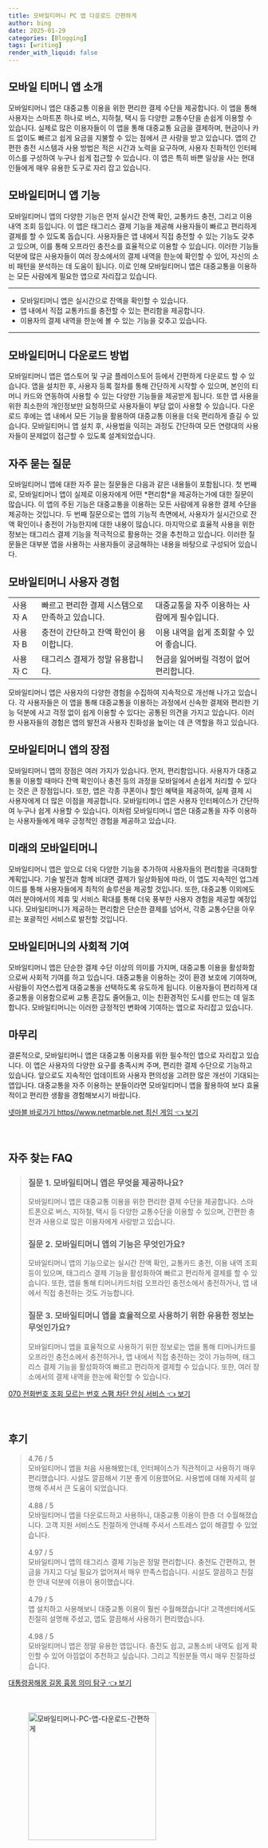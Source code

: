 ```yaml
---
title: 모바일티머니 PC 앱 다운로드 간편하게
author: bing
date: 2025-01-29
categories: [Blogging]
tags: [writing]
render_with_liquid: false
---
```



<h2 id='모바일 티머니 앱 소개'>모바일 티머니 앱 소개</h2>

<p>모바일티머니 앱은 대중교통 이용을 위한 편리한 결제 수단을 제공합니다. 이 앱을 통해 사용자는 스마트폰 하나로 버스, 지하철, 택시 등 다양한 교통수단을 손쉽게 이용할 수 있습니다. 실제로 많은 이용자들이 이 앱을 통해 대중교통 요금을 결제하며, 현금이나 카드 없이도 빠르고 쉽게 요금을 지불할 수 있는 점에서 큰 사랑을 받고 있습니다. 앱의 간편한 충전 시스템과 사용 방법은 적은 시간과 노력을 요구하며, 사용자 친화적인 인터페이스를 구성하여 누구나 쉽게 접근할 수 있습니다. 이 앱은 특히 바쁜 일상을 사는 현대인들에게 매우 유용한 도구로 자리 잡고 있습니다.</p>

<h2 id='모바일티머니 앱 기능'>모바일티머니 앱 기능</h2>

<p>모바일티머니 앱의 다양한 기능은 먼저 실시간 잔액 확인, 교통카드 충전, 그리고 이용 내역 조회 등입니다. 이 앱은 태그리스 결제 기능을 제공해 사용자들이 빠르고 편리하게 결제를 할 수 있도록 돕습니다. 사용자들은 앱 내에서 직접 충전할 수 있는 기능도 갖추고 있으며, 이를 통해 오프라인 충전소를 효율적으로 이용할 수 있습니다. 이러한 기능들 덕분에 많은 사용자들이 여러 장소에서의 결제 내역을 한눈에 확인할 수 있어, 자신의 소비 패턴을 분석하는 데 도움이 됩니다. 이로 인해 모바일티머니 앱은 대중교통을 이용하는 모든 사람에게 필요한 앱으로 자리잡고 있습니다.</p>

<hr />

<ul>
    <li>모바일티머니 앱은 실시간으로 잔액을 확인할 수 있습니다.</li>
    <li>앱 내에서 직접 교통카드를 충전할 수 있는 편리함을 제공합니다.</li>
    <li>이용자의 결제 내역을 한눈에 볼 수 있는 기능을 갖추고 있습니다.</li>
</ul>

<hr />

<h2 id='모바일티머니 다운로드 방법'>모바일티머니 다운로드 방법</h2>

<p>모바일티머니 앱은 앱스토어 및 구글 플레이스토어 등에서 간편하게 다운로드 할 수 있습니다. 앱을 설치한 후, 사용자 등록 절차를 통해 간단하게 시작할 수 있으며, 본인의 티머니 카드와 연동하여 사용할 수 있는 다양한 기능들을 제공받게 됩니다. 또한 앱 사용을 위한 최소한의 개인정보만 요청하므로 사용자들이 부담 없이 사용할 수 있습니다. 다운로드 후에는 앱 내에서 모든 기능을 활용하여 대중교통 이용을 더욱 편리하게 즐길 수 있습니다. 모바일티머니 앱 설치 후, 사용법을 익히는 과정도 간단하여 모든 연령대의 사용자들이 문제없이 접근할 수 있도록 설계되었습니다.</p>

<h2 id='자주 묻는 질문'>자주 묻는 질문</h2>

<p>모바일티머니 앱에 대한 자주 묻는 질문들은 다음과 같은 내용들이 포함됩니다. 첫 번째로, 모바일티머니 앱이 실제로 이용자에게 어떤 *편리함*을 제공하는가에 대한 질문이 많습니다. 이 앱의 주된 기능은 대중교통을 이용하는 모든 사람에게 유용한 결제 수단을 제공하는 것입니다. 두 번째 질문으로는 앱의 기능적 측면에서, 사용자가 실시간으로 잔액 확인이나 충전이 가능한지에 대한 내용이 많습니다. 마지막으로 효율적 사용을 위한 정보는 태그리스 결제 기능을 적극적으로 활용하는 것을 추천하고 있습니다. 이러한 질문들은 대부분 앱을 사용하는 사용자들이 궁금해하는 내용을 바탕으로 구성되어 있습니다.</p>

<h2 id='모바일티머니 사용자 경험'>모바일티머니 사용자 경험</h2>

<table>
    <tr>
        <td>사용자 A</td>
        <td>빠르고 편리한 결제 시스템으로 만족하고 있습니다.</td>
        <td>대중교통을 자주 이용하는 사람에게 필수입니다.</td>
    </tr>
    <tr>
        <td>사용자 B</td>
        <td>충전이 간단하고 잔액 확인이 용이합니다.</td>
        <td>이용 내역을 쉽게 조회할 수 있어 좋습니다.</td>
    </tr>
    <tr>
        <td>사용자 C</td>
        <td>태그리스 결제가 정말 유용합니다.</td>
        <td>현금을 잃어버릴 걱정이 없어 편리합니다.</td>
    </tr>
</table>

<p>모바일티머니 앱은 사용자의 다양한 경험을 수집하여 지속적으로 개선해 나가고 있습니다. 각 사용자들은 이 앱을 통해 대중교통을 이용하는 과정에서 신속한 결제와 편리한 기능 덕분에 사고 걱정 없이 쉽게 이용할 수 있다는 공통된 의견을 가지고 있습니다. 이러한 사용자들의 경험은 앱의 발전과 사용자 친화성을 높이는 데 큰 역할을 하고 있습니다.</p>

<h2 id='모바일티머니 앱의 장점'>모바일티머니 앱의 장점</h2>

<p>모바일티머니 앱의 장점은 여러 가지가 있습니다. 먼저, 편리함입니다. 사용자가 대중교통을 이용할 때마다 잔액 확인이나 충전 등의 과정을 모바일에서 손쉽게 처리할 수 있다는 것은 큰 장점입니다. 또한, 앱은 각종 쿠폰이나 할인 혜택을 제공하여, 실제 결제 시 사용자에게 더 많은 이점을 제공합니다. 모바일티머니 앱은 사용자 인터페이스가 간단하여 누구나 쉽게 사용할 수 있습니다. 이처럼 모바일티머니 앱은 대중교통을 자주 이용하는 사용자들에게 매우 긍정적인 경험을 제공하고 있습니다.</p>

<h2 id='미래의 모바일티머니'>미래의 모바일티머니</h2>

<p>모바일티머니 앱은 앞으로 더욱 다양한 기능을 추가하여 사용자들의 편리함을 극대화할 계획입니다. 기술 발전과 함께 비대면 결제가 일상화됨에 따라, 이 앱도 지속적인 업그레이드를 통해 사용자들에게 최적의 솔루션을 제공할 것입니다. 또한, 대중교통 이외에도 여러 분야에서의 제휴 및 서비스 확대를 통해 더욱 풍부한 사용자 경험을 제공할 예정입니다. 모바일티머니가 제공하는 편리함은 단순한 결제를 넘어서, 각종 교통수단을 아우르는 포괄적인 서비스로 발전할 것입니다.</p>

<h2 id='모바일티머니의 사회적 기여'>모바일티머니의 사회적 기여</h2>

<p>모바일티머니 앱은 단순한 결제 수단 이상의 의미를 가지며, 대중교통 이용을 활성화함으로써 사회적 기여를 하고 있습니다. 대중교통을 이용하는 것이 환경 보호에 기여하며, 사람들이 자연스럽게 대중교통을 선택하도록 유도하게 됩니다. 이용자들이 편리하게 대중교통을 이용함으로써 교통 혼잡도 줄어들고, 이는 친환경적인 도시를 만드는 데 일조합니다. 모바일티머니는 이러한 긍정적인 변화에 기여하는 앱으로 자리잡고 있습니다.</p>

<h2 id='마무리'>마무리</h2>

<p>결론적으로, 모바일티머니 앱은 대중교통 이용자를 위한 필수적인 앱으로 자리잡고 있습니다. 이 앱은 사용자의 다양한 요구를 충족시켜 주며, 편리한 결제 수단으로 기능하고 있습니다. 앞으로도 지속적인 업데이트와 사용자 편의성을 고려한 많은 개선이 기대되는 앱입니다. 대중교통을 자주 이용하는 분들이라면 모바일티머니 앱을 활용하여 보다 효율적이고 편리한 생활을 경험해보시기 바랍니다.</p>


<p><a class="click-button" title="넷마블 바로가기 https//www.netmarble.net 최신 게임" href="https://adkhouse.github.io/posts/%EB%84%B7%EB%A7%88%EB%B8%94-%EB%B0%94%EB%A1%9C%EA%B0%80%EA%B8%B0-httpswww.netmarble.net-%EC%B5%9C%EC%8B%A0-%EA%B2%8C%EC%9E%84/" rel="dofollow">넷마블 바로가기 https//www.netmarble.net 최신 게임 👈 보기</a></p><br>
<h2 id='자주_찾는_FAQ'>자주 찾는 FAQ</h2>
<div itemscope="" itemtype="https://schema.org/FAQPage">
<blockquote>
<div itemscope="" itemprop="mainEntity" itemtype="https://schema.org/Question">
<h3 itemprop="name">질문 1. 모바일티머니 앱은 무엇을 제공하나요?</h3>
<div itemscope="" itemprop="acceptedAnswer" itemtype="https://schema.org/Answer">
<span itemprop="text">
<p>모바일티머니 앱은 대중교통 이용을 위한 편리한 결제 수단을 제공합니다. 스마트폰으로 버스, 지하철, 택시 등 다양한 교통수단을 이용할 수 있으며, 간편한 충전과 사용으로 많은 이용자에게 사랑받고 있습니다.</p>
</span>
</div>
</div>

<div itemscope="" itemprop="mainEntity" itemtype="https://schema.org/Question">
<h3 itemprop="name">질문 2. 모바일티머니 앱의 기능은 무엇인가요?</h3>
<div itemscope="" itemprop="acceptedAnswer" itemtype="https://schema.org/Answer">
<span itemprop="text">
<p>모바일티머니 앱의 기능으로는 실시간 잔액 확인, 교통카드 충전, 이용 내역 조회 등이 있으며, 태그리스 결제 기능을 활성화하여 빠르고 편리하게 결제를 할 수 있습니다. 또한, 앱을 통해 티머니카드처럼 오프라인 충전소에서 충전하거나, 앱 내에서 직접 충전하는 것도 가능합니다.</p>
</span>
</div>
</div>

<div itemscope="" itemprop="mainEntity" itemtype="https://schema.org/Question">
<h3 itemprop="name">질문 3. 모바일티머니 앱을 효율적으로 사용하기 위한 유용한 정보는 무엇인가요?</h3>
<div itemscope="" itemprop="acceptedAnswer" itemtype="https://schema.org/Answer">
<span itemprop="text">
<p>모바일티머니 앱을 효율적으로 사용하기 위한 정보로는 앱을 통해 티머니카드를 오프라인 충전소에서 충전하거나, 앱 내에서 직접 충전하는 것이 가능하며, 태그리스 결제 기능을 활성화하여 빠르고 편리하게 결제할 수 있습니다. 또한, 여러 장소에서의 결제 내역을 한눈에 확인할 수 있습니다.</p>
</span>
</div>
</div>
</blockquote>
</div>
<p><a class="click-button" title="070 전화번호 조회 모르는 번호 스팸 차단 안심 서비스" href="https://adkhouse.github.io/posts/070-%EC%A0%84%ED%99%94%EB%B2%88%ED%98%B8-%EC%A1%B0%ED%9A%8C-%EB%AA%A8%EB%A5%B4%EB%8A%94-%EB%B2%88%ED%98%B8-%EC%8A%A4%ED%8C%B8-%EC%B0%A8%EB%8B%A8-%EC%95%88%EC%8B%AC-%EC%84%9C%EB%B9%84%EC%8A%A4/" rel="dofollow">070 전화번호 조회 모르는 번호 스팸 차단 안심 서비스 👈 보기</a></p><br>
<h2 id='후기'>후기</h2>
<div itemscope itemtype="https://schema.org/Product">
  <blockquote>
  <div itemprop="review" itemscope itemtype="https://schema.org/Review">
      <div itemprop="reviewRating" itemscope itemtype="https://schema.org/Rating"> <span itemprop="ratingValue">4.76</span> / <span itemprop="bestRating">5</span> </div>
      <span itemprop="reviewBody">모바일티머니 앱을 처음 사용해봤는데, 인터페이스가 직관적이고 사용하기 매우 편리했습니다. 시설도 깔끔해서 기분 좋게 이용했어요. 사용법에 대해 자세히 설명해 주셔서 큰 도움이 되었습니다.</span>
  </div>
  <br>
  <div itemprop="review" itemscope itemtype="https://schema.org/Review">
      <div itemprop="reviewRating" itemscope itemtype="https://schema.org/Rating"> <span itemprop="ratingValue">4.88</span> / <span itemprop="bestRating">5</span> </div>
      <span itemprop="reviewBody">모바일티머니 앱을 다운로드하고 사용하니, 대중교통 이용이 한층 더 수월해졌습니다. 고객 지원 서비스도 친절하게 안내해 주셔서 스트레스 없이 해결할 수 있었습니다.</span>
  </div>
  <br>
  <div itemprop="review" itemscope itemtype="https://schema.org/Review">
      <div itemprop="reviewRating" itemscope itemtype="https://schema.org/Rating"> <span itemprop="ratingValue">4.97</span> / <span itemprop="bestRating">5</span> </div>
      <span itemprop="reviewBody">모바일티머니 앱의 태그리스 결제 기능은 정말 편리합니다. 충전도 간편하고, 현금을 가지고 다닐 필요가 없어져서 매우 만족스럽습니다. 시설도 깔끔하고 친절한 안내 덕분에 이용이 용이했습니다.</span>
  </div>
  <br>
  <div itemprop="review" itemscope itemtype="https://schema.org/Review">
      <div itemprop="reviewRating" itemscope itemtype="https://schema.org/Rating"> <span itemprop="ratingValue">4.79</span> / <span itemprop="bestRating">5</span> </div>
      <span itemprop="reviewBody">앱 설치하고 사용해보니 대중교통 이용이 훨씬 수월해졌습니다! 고객센터에서도 친절히 설명해 주셨고, 앱도 깔끔해서 사용하기 편리했습니다.</span>
  </div>
  <br>
  <div itemprop="review" itemscope itemtype="https://schema.org/Review">
      <div itemprop="reviewRating" itemscope itemtype="https://schema.org/Rating"> <span itemprop="ratingValue">4.98</span> / <span itemprop="bestRating">5</span> </div>
      <span itemprop="reviewBody">모바일티머니 앱은 정말 유용한 앱입니다. 충전도 쉽고, 교통소비 내역도 쉽게 확인할 수 있어 아낌없이 추천하고 싶습니다. 그리고 직원분들 역시 매우 친절하셨습니다.</span>
  </div>
  </blockquote>
</div>
<p><a class="click-button" title="대통령꿈해몽 길몽 흉몽 의미 탐구" href="https://adkhouse.github.io/posts/%EB%8C%80%ED%86%B5%EB%A0%B9%EA%BF%88%ED%95%B4%EB%AA%BD-%EA%B8%B8%EB%AA%BD-%ED%9D%89%EB%AA%BD-%EC%9D%98%EB%AF%B8-%ED%83%90%EA%B5%AC/" rel="dofollow">대통령꿈해몽 길몽 흉몽 의미 탐구 👈 보기</a></p><br>
<figure class="image"><img src="https://adkhouse.github.io/assets/img/thumbnail/모바일티머니-PC-앱-다운로드-간편하게.webp" alt="모바일티머니-PC-앱-다운로드-간편하게" width="256" height="256"></figure>